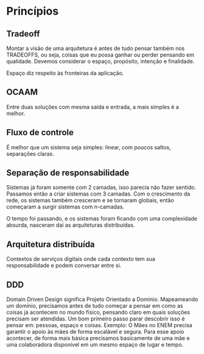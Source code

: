 # Princípios

## Tradeoff

Montar a visão de uma arquitetura é antes de tudo pensar também nos TRADEOFFS, ou seja, coisas que eu possa ganhar ou perder pensando em qualidade. Devemos considerar o espaço, propósito, intenção e finalidade.

Espaço diz respeito às fronteiras da aplicação.

## OCAAM

Entre duas soluções com mesma saída e entrada, a mais simples é a melhor.

## Fluxo de controle

É melhor que um sistema seja simples: linear, com poucos saltos, separações claras.

## Separação de responsabilidade

Sistemas já foram somente com 2 camadas, isso parecia não fazer sentido. Passamos então a criar sistemas com 3 camadas. Com o crescimento da rede, os sistemas também cresceram e se tornaram globais, então começaram a surgir sistemas com n-camadas.

O tempo foi passando, e os sistemas foram ficando com uma complexidade absurda, nasceram daí as arquiteturas distribuídas.

## Arquitetura distribuída

Contextos de serviços digitais onde cada contexto tem sua responsabilidade e podem conversar entre si.

## DDD

Domain Driven Design significa Projeto Orientado a Domínio. Mapeameando um domínio, precisamos antes de tudo começar a pensar em como as coisas já acontecem no mundo físico, pensando claro em quais soluções precisam ser atendidas. Um bom primeiro passo parar descobrir isso é pensar em: pessoas, espaço e coisas. Exemplo: O Mães no ENEM precisa garantir o apoio às mães de forma escalável e segura. Para esse apoio acontecer, de forma mais básica precisamos basicamente de uma mãe e uma colaboradora disponível em um mesmo espaço de lugar e tempo.